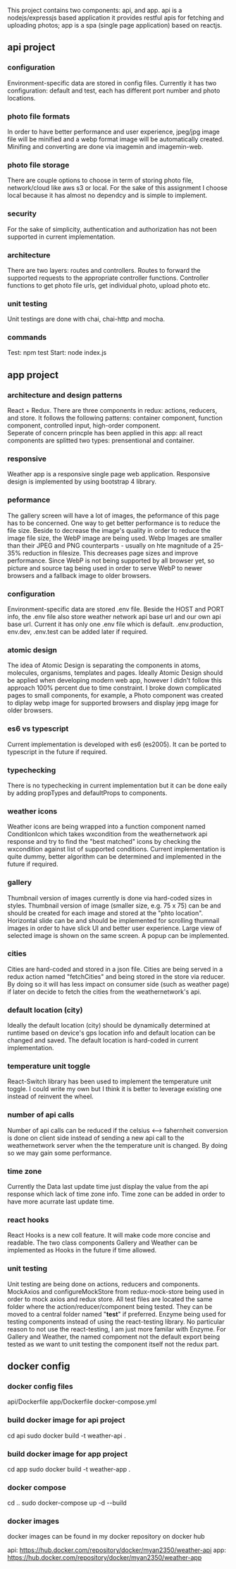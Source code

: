 This project contains two components: api, and app. api is a nodejs/expressjs based application it provides restful apis for fetching and uploading photos; app is a spa (single page application) based on reactjs.

## api project

### configuration
Environment-specific data are stored in config files. Currently it has two configuration: default and test, each has different port number and photo locations.

### photo file formats
In order to have better performance and user experience, jpeg/jpg image file will be minified and a webp format image will be automatically created. Minifing and converting are done via imagemin and imagemin-web.

### photo file storage
There are couple options to choose in term of storing photo file, network/cloud like aws s3 or local. For the sake of this assignment I choose local because it has almost no dependcy and is simple to implement. 

### security
For the sake of simplicity, authentication and authorization has not been supported in current implementation.

### architecture
There are two layers: routes and controllers. Routes to forward the supported requests to the appropriate controller functions. Controller functions to get photo file urls, get individual photo, upload photo etc.

### unit testing
Unit testings are done with chai, chai-http and mocha. 

### commands
Test: npm test
Start: node index.js

## app project

### architecture and design patterns
React + Redux. There are three components in redux: actions, reducers, and store. 
It follows the following patterns: container component, function component, controlled input, high-order component.  
Seperate of concern princple has been applied in this app: all react components are splitted two types: prensentional and container. 

### responsive
Weather app is a responsive single page web application. Responsive design is implemented by using bootstrap 4 library.

### peformance
The gallery screen will have a lot of images, the peformance of this page has to be concerned. One way to get better performance is to reduce the file size. Beside to decrease the image's quality in order to reduce the image file size, the WebP image are being used. Webp Images are smaller than their JPEG and PNG counterparts - usually on hte magnitude of a 25-35% reduction in filesize. This decreases page sizes and improve performance. Since WebP is not being supported by all browser yet, so picture and source tag being used in order to serve WebP to newer browsers and a fallback image to older browsers.

### configuration
Environment-specific data are stored .env file. Beside the HOST and PORT info, the .env file also store weather network api base url and our own api base url. Current it has only one .env file which is default. .env.production, env.dev, .env.test can be added later if required.

### atomic design
The idea of Atomic Design is separating the components in atoms, molecules, organisms, templates and pages. Ideally Atomic Design should be applied when developing modern web app, however I didn't follow this approach 100% percent due to time constraint. I broke down complicated pages to small components, for example, a Photo component was created to diplay webp image for supported browsers and display jepg image for older browsers.

### es6 vs typescript
Current implementation is developed with es6 (es2005). It can be ported to typescript in the future if required.

### typechecking
There is no typechecking in current implementation but it can be done eaily by adding propTypes and defaultProps to components.

### weather icons
Weather icons are being wrapped into a function component named ConditionIcon which takes wxcondition from the weathernetwork api response and try to find the "best matched" icons by checking the wxcondition against list of supported conditions. Current implementation is quite dummy, better algorithm can be determined and implemented in the future if required.

### gallery
Thumbnail version of images currently is done via hard-coded sizes in styles. Thumbnail version of image (smaller size, e.g. 75 x 75) can be and should be created for each image and stored at the "phto location". 
Horizontal slide can be and should be implemented for scrolling thumnail images in order to have slick UI and better user experience.
Large view of selected image is shown on the same screen. A popup can be implemented.

### cities
Cities are hard-coded and stored in a json file. Cities are being served in a redux action named "fetchCities" and being stored in the store via reducer. By doing so it will has less impact on consumer side (such as weather page) if later on decide to fetch the cities from the weathernetwork's api. 

### default location (city)
Ideally the default location (city) should be dynamically determined at runtime based on device's gps location info and default location can be changed and saved. The default location is hard-coded in current implementation.

### temperature unit toggle
React-Switch library has been used to implement the temperature unit toggle. I could write my own but I think it is better to leverage existing one instead of reinvent the wheel. 

### number of api calls
Number of api calls can be reduced if the celsius <--> fahernheit conversion is done on client side instead of sending a new api call to the weathernetwork server when the the temperature unit is changed. By doing so we may gain some performance.

### time zone
Currently the Data last update time just display the value from the api response which lack of time zone info. Time zone can be added in order to have more acurrate last update time.

### react hooks
React Hooks is a new coll feature. It will make code more concise and readable. The two class components Gallery and Weather can be implemented as Hooks in the future if time allowed.

### unit testing
Unit testing are being done on actions, reducers and components. MockAxios and configureMockStore from redux-mock-store being used in order to mock axios and redux store. All test files are located the same folder where the action/reducer/component being tested. They can be moved to a central folder named "__test__" if preferred.
Enzyme being used for testing components instead of using the react-testing library. No particular reason to not use the react-testing, I am just more familar with Enzyme. 
For Gallery and Weather, the named compoment not the default export being tested as we want to unit testing the component itself not the redux part.

## docker config

### docker config files
api/Dockerfile
app/Dockerfile
docker-compose.yml

### build docker image for api project
cd api 
sudo docker build -t weather-api .

### build docker image for app project
cd app 
sudo docker build -t weather-app .

### docker compose
cd ..
sudo docker-compose up -d --build

### docker images
docker images can be found in my docker repository on docker hub

api: https://hub.docker.com/repository/docker/myan2350/weather-api
app: https://hub.docker.com/repository/docker/myan2350/weather-app







